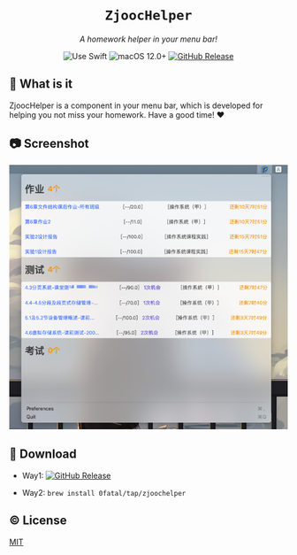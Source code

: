 <div align="center">
  <h1><code>ZjoocHelper</code></h3>
  <p><em>A homework helper in your menu bar!</em></p>

  <img src="https://img.shields.io/badge/uses-SwiftUI-f05138?labelColor=282c34&logo=swift" alt="Use Swift" />
  <img src="https://img.shields.io/badge/macOS-12.1+-f05138?labelColor=282c34&logo=apple" alt="macOS 12.0+" />
  <a href="https://github.com/0fatal/swift-ZjoocHelper/releases/latest"><img src="https://img.shields.io/github/v/release/0fatal/swift-ZjoocHelper?labelColor=282c34&logo=GitHub&style=for-the-badge?labelColor=282c34&logo=GitHub" alt="GitHub Release" /></a>
</div>

## 🧐 What is it

ZjoocHelper is a component in your menu bar, which is developed for helping you not miss your homework. Have a good time! ❤️

## 📷 Screenshot

![Screenshot](Assets/example.png)

## 🍻 Download

- Way1: [![GitHub Release](https://img.shields.io/github/v/release/0fatal/swift-ZjoocHelper?labelColor=282c34&logo=GitHub&style=for-the-badge)](https://github.com/0fatal/swift-ZjoocHelper/releases/latest)

- Way2: `brew install 0fatal/tap/zjoochelper`

## ©️ License

[MIT](LICENSE)
